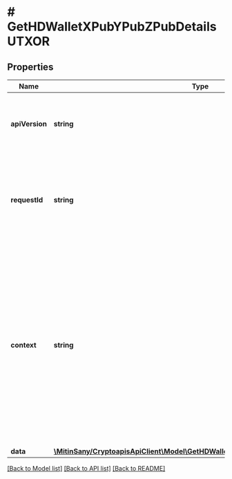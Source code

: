 # # GetHDWalletXPubYPubZPubDetailsUTXOR

## Properties

Name | Type | Description | Notes
------------ | ------------- | ------------- | -------------
**apiVersion** | **string** | Specifies the version of the API that incorporates this endpoint. |
**requestId** | **string** | Defines the ID of the request. The &#x60;requestId&#x60; is generated by Crypto APIs and it&#39;s unique for every request. |
**context** | **string** | In batch situations the user can use the context to correlate responses with requests. This property is present regardless of whether the response was successful or returned as an error. &#x60;context&#x60; is specified by the user. | [optional]
**data** | [**\MitinSany/CryptoapisApiClient\Model\GetHDWalletXPubYPubZPubDetailsUTXORData**](GetHDWalletXPubYPubZPubDetailsUTXORData.md) |  |

[[Back to Model list]](../../README.md#models) [[Back to API list]](../../README.md#endpoints) [[Back to README]](../../README.md)
